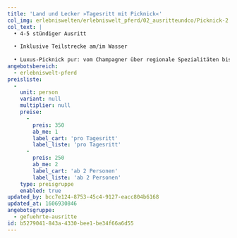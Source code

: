 ```yaml
---
title: 'Land und Lecker »Tagesritt mit Picknick«'
col_img: erlebniswelten/erlebniswelt_pferd/02_ausritteundco/Picknick-2.jpg
col_text: |
  • 4-5 stündiger Ausritt
  
  • Inklusive Teilstrecke am/im Wasser
  
  • Luxus-Picknick pur: vom Champagner über regionale Spezialitäten bis hin zu frischen Salaten halten wir alles für den Ausritt bereit; freuen Sie sich auf ein besonderes »Tischlein deck dich« an einem unvergesslichen Ort
angebotsbereich:
  - erlebniswelt-pferd
preisliste:
  -
    unit: person
    variant: null
    multiplier: null
    preise:
      -
        preis: 350
        ab_me: 1
        label_cart: 'pro Tagesritt'
        label_liste: 'pro Tagesritt'
      -
        preis: 250
        ab_me: 2
        label_cart: 'ab 2 Personen'
        label_liste: 'ab 2 Personen'
    type: preisgruppe
    enabled: true
updated_by: bcc7e124-8753-45c4-9127-eacc804b6168
updated_at: 1606930846
angebotsgruppe:
  - gefuehrte-ausritte
id: b5279041-843a-4330-bee1-be34f66a6d55
---
```


